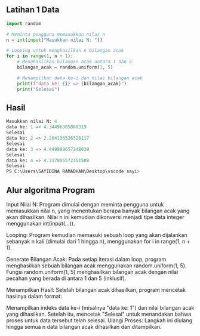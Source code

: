 ## Latihan 1 Data

````python
import random

# Meminta pengguna memasukkan nilai n
n = int(input("Masukkan nilai N: "))

# Looping untuk menghasilkan n bilangan acak
for i in range(1, n + 1):
    # Menghasilkan bilangan acak antara 1 dan 5
    bilangan_acak = random.uniform(1, 5)

    # Menampilkan data ke-i dan nilai bilangan acak
    print(f"data ke: {i} => {bilangan_acak}")
    print("Selesai")
````
## Hasil
````python
Masukkan nilai N: 4
data ke: 1 => 4.34496385888319
Selesai
data ke: 2 => 2.204136526526117
Selesai
data ke: 3 => 4.449889657248039
Selesai
data ke: 4 => 4.317895572151588
Selesai
PS C:\Users\SAYIDINA RAMADHAN\Desktop\vscode sayi>
````
## Alur algoritma Program
Input Nilai N: Program dimulai dengan meminta pengguna untuk memasukkan nilai n, yang menentukan berapa banyak bilangan acak yang akan dihasilkan. Nilai n ini kemudian dikonversi menjadi tipe data integer menggunakan int(input(...)).

Looping: Program kemudian memasuki sebuah loop yang akan dijalankan sebanyak n kali (dimulai dari 1 hingga n), menggunakan for i in range(1, n + 1).

Generate Bilangan Acak: Pada setiap iterasi dalam loop, program menghasilkan sebuah bilangan acak menggunakan random.uniform(1, 5). Fungsi random.uniform(1, 5) menghasilkan bilangan acak dengan nilai pecahan yang berada di antara 1 dan 5 (inklusif).

Menampilkan Hasil: Setelah bilangan acak dihasilkan, program mencetak hasilnya dalam format:

Menampilkan indeks data ke-i (misalnya "data ke: 1") dan nilai bilangan acak yang dihasilkan.
Setelah itu, mencetak "Selesai" untuk menandakan bahwa proses untuk data tersebut telah selesai.
Ulangi Proses: Langkah ini diulang hingga semua n data bilangan acak dihasilkan dan ditampilkan.
